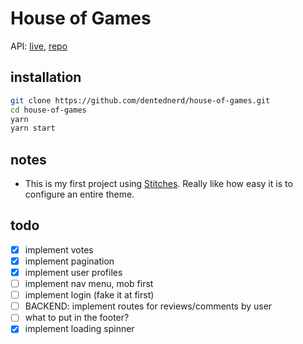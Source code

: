 # House of Games

API: [live](https://nc-games-sql-dentednerd.herokuapp.com/api), [repo](https://github.com/dentednerd/be-nc-games)

## installation

```sh
git clone https://github.com/dentednerd/house-of-games.git
cd house-of-games
yarn
yarn start
```

## notes

- This is my first project using [Stitches](https://stitches.dev/). Really like how easy it is to configure an entire theme.

## todo

- [x] implement votes
- [x] implement pagination
- [x] implement user profiles
- [ ] implement nav menu, mob first
- [ ] implement login (fake it at first)
- [ ] BACKEND: implement routes for reviews/comments by user
- [ ] what to put in the footer?
- [x] implement loading spinner
